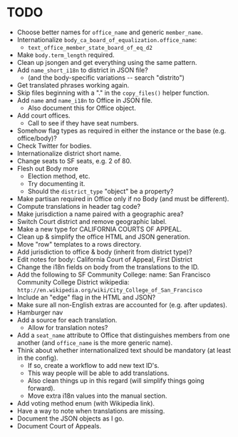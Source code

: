 TODO
====

* Choose better names for `office_name` and generic `member_name`.
* Internationalize `body_ca_board_of_equalization.office_name`:
  - `text_office_member_state_board_of_eq_d2`
* Make `body.term_length` required.
* Clean up jsongen and get everything using the same pattern.
* Add `name_short_i18n` to district in JSON file?
  - (and the body-specific variations -- search "distrito")
* Get translated phrases working again.
* Skip files beginning with a "." in the `copy_files()` helper function.
* Add `name` and `name_i18n` to Office in JSON file.
  - Also document this for Office object.
* Add court offices.
  - Call to see if they have seat numbers.
* Somehow flag types as required in either the instance or the base
  (e.g. office/body)?
* Check Twitter for bodies.
* Internationalize district short name.
* Change seats to SF seats, e.g. 2 of 80.
* Flesh out Body more
  - Election method, etc.
  - Try documenting it.
  - Should the `district_type` "object" be a property?
* Make partisan required in Office only if no Body (and must be different).
* Compute translations in header tag code?
* Make jurisdiction a name paired with a geographic area?
* Switch Court district and remove geographic label.
* Make a new type for CALIFORNIA COURTS OF APPEAL.
* Clean up & simplify the office HTML and JSON generation.
* Move "row" templates to a rows directory.
* Add jurisdiction to office & body (inherit from district type)?
* Edit notes for body: California Court of Appeal, First District
* Change the i18n fields on body from the translations to the ID.
* Add the following to SF Community College:
    name: San Francisco Community College District
    wikipedia: `http://en.wikipedia.org/wiki/City_College_of_San_Francisco`
* Include an "edge" flag in the HTML and JSON?
* Make sure all non-English extras are accounted for (e.g. after updates).
* Hamburger nav
* Add a source for each translation.
  - Allow for translation notes?
* Add a `seat_name` attribute to Office that distinguishes members from
  one another (and `office_name` is the more generic name).
* Think about whether internationalized text should be mandatory
  (at least in the config).
  - If so, create a workflow to add new text ID's.
  - This way people will be able to add translations.
  - Also clean things up in this regard (will simplify things going forward).
  - Move extra i18n values into the manual section.
* Add voting method enum (with Wikipedia link).
* Have a way to note when translations are missing.
* Document the JSON objects as I go.
* Document Court of Appeals.
